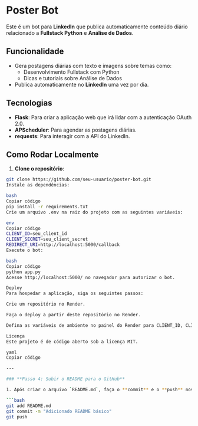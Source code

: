 # Poster Bot

Este é um bot para **LinkedIn** que publica automaticamente conteúdo diário relacionado a **Fullstack Python** e **Análise de Dados**.

## Funcionalidade

- Gera postagens diárias com texto e imagens sobre temas como:
  - Desenvolvimento Fullstack com Python
  - Dicas e tutoriais sobre Análise de Dados
- Publica automaticamente no **LinkedIn** uma vez por dia.

## Tecnologias

- **Flask**: Para criar a aplicação web que irá lidar com a autenticação OAuth 2.0.
- **APScheduler**: Para agendar as postagens diárias.
- **requests**: Para interagir com a API do LinkedIn.

## Como Rodar Localmente

1. **Clone o repositório**:

```bash
git clone https://github.com/seu-usuario/poster-bot.git
Instale as dependências:

bash
Copiar código
pip install -r requirements.txt
Crie um arquivo .env na raiz do projeto com as seguintes variáveis:

env
Copiar código
CLIENT_ID=seu_client_id
CLIENT_SECRET=seu_client_secret
REDIRECT_URI=http://localhost:5000/callback
Execute o bot:

bash
Copiar código
python app.py
Acesse http://localhost:5000/ no navegador para autorizar o bot.

Deploy
Para hospedar a aplicação, siga os seguintes passos:

Crie um repositório no Render.

Faça o deploy a partir deste repositório no Render.

Defina as variáveis de ambiente no painel do Render para CLIENT_ID, CLIENT_SECRET, e REDIRECT_URI.

Licença
Este projeto é de código aberto sob a licença MIT.

yaml
Copiar código

---

### **Passo 4: Subir o README para o GitHub**

1. Após criar o arquivo `README.md`, faça o **commit** e o **push** novamente:

```bash
git add README.md
git commit -m "Adicionado README básico"
git push